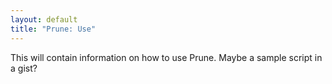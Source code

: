 ```yaml
---
layout: default
title: "Prune: Use"
---
```

This will contain information on how to use Prune. Maybe a sample script in a gist?